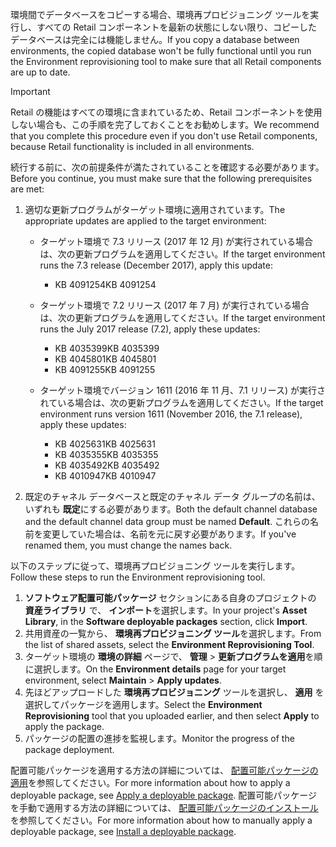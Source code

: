 <span data-ttu-id="465bb-101">環境間でデータベースをコピーする場合、環境再プロビジョニング ツールを実行し、すべての Retail コンポーネントを最新の状態にしない限り、コピーしたデータベースは完全には機能しません。</span><span class="sxs-lookup"><span data-stu-id="465bb-101">If you copy a database between environments, the copied database won't be fully functional until you run the Environment reprovisioning tool to make sure that all Retail components are up to date.</span></span>

> [!IMPORTANT]
> <span data-ttu-id="465bb-102">Retail の機能はすべての環境に含まれているため、Retail コンポーネントを使用しない場合も、この手順を完了しておくことをお勧めします。</span><span class="sxs-lookup"><span data-stu-id="465bb-102">We recommend that you complete this procedure even if you don't use Retail components, because Retail functionality is included in all environments.</span></span> 

<span data-ttu-id="465bb-103">続行する前に、次の前提条件が満たされていることを確認する必要があります。</span><span class="sxs-lookup"><span data-stu-id="465bb-103">Before you continue, you must make sure that the following prerequisites are met:</span></span>

1. <span data-ttu-id="465bb-104">適切な更新プログラムがターゲット環境に適用されています。</span><span class="sxs-lookup"><span data-stu-id="465bb-104">The appropriate updates are applied to the target environment:</span></span>

    - <span data-ttu-id="465bb-105">ターゲット環境で 7.3 リリース (2017 年 12 月) が実行されている場合は、次の更新プログラムを適用してください。</span><span class="sxs-lookup"><span data-stu-id="465bb-105">If the target environment runs the 7.3 release (December 2017), apply this update:</span></span>

        - <span data-ttu-id="465bb-106">KB 4091254</span><span class="sxs-lookup"><span data-stu-id="465bb-106">KB 4091254</span></span>

    - <span data-ttu-id="465bb-107">ターゲット環境で 7.2 リリース (2017 年 7 月) が実行されている場合は、次の更新プログラムを適用してください。</span><span class="sxs-lookup"><span data-stu-id="465bb-107">If the target environment runs the July 2017 release (7.2), apply these updates:</span></span>

        - <span data-ttu-id="465bb-108">KB 4035399</span><span class="sxs-lookup"><span data-stu-id="465bb-108">KB 4035399</span></span>
        - <span data-ttu-id="465bb-109">KB 4045801</span><span class="sxs-lookup"><span data-stu-id="465bb-109">KB 4045801</span></span>
        - <span data-ttu-id="465bb-110">KB 4091255</span><span class="sxs-lookup"><span data-stu-id="465bb-110">KB 4091255</span></span>

    - <span data-ttu-id="465bb-111">ターゲット環境でバージョン 1611 (2016 年 11 月、7.1 リリース) が実行されている場合は、次の更新プログラムを適用してください。</span><span class="sxs-lookup"><span data-stu-id="465bb-111">If the target environment runs version 1611 (November 2016, the 7.1 release), apply these updates:</span></span>

        - <span data-ttu-id="465bb-112">KB 4025631</span><span class="sxs-lookup"><span data-stu-id="465bb-112">KB 4025631</span></span>
        - <span data-ttu-id="465bb-113">KB 4035355</span><span class="sxs-lookup"><span data-stu-id="465bb-113">KB 4035355</span></span>
        - <span data-ttu-id="465bb-114">KB 4035492</span><span class="sxs-lookup"><span data-stu-id="465bb-114">KB 4035492</span></span>
        - <span data-ttu-id="465bb-115">KB 4010947</span><span class="sxs-lookup"><span data-stu-id="465bb-115">KB 4010947</span></span>

2. <span data-ttu-id="465bb-116">既定のチャネル データベースと既定のチャネル データ グループの名前は、いずれも **既定**にする必要があります。</span><span class="sxs-lookup"><span data-stu-id="465bb-116">Both the default channel database and the default channel data group must be named **Default**.</span></span> <span data-ttu-id="465bb-117">これらの名前を変更していた場合は、名前を元に戻す必要があります。</span><span class="sxs-lookup"><span data-stu-id="465bb-117">If you've renamed them, you must change the names back.</span></span>

<span data-ttu-id="465bb-118">以下のステップに従って、環境再プロビジョニング ツールを実行します。</span><span class="sxs-lookup"><span data-stu-id="465bb-118">Follow these steps to run the Environment reprovisioning tool.</span></span>

1. <span data-ttu-id="465bb-119">**ソフトウェア配置可能パッケージ** セクションにある自身のプロジェクトの **資産ライブラリ** で、 **インポート**を選択します。</span><span class="sxs-lookup"><span data-stu-id="465bb-119">In your project's **Asset Library**, in the **Software deployable packages** section, click **Import**.</span></span>
2. <span data-ttu-id="465bb-120">共用資産の一覧から、 **環境再プロビジョニング ツール**を選択します。</span><span class="sxs-lookup"><span data-stu-id="465bb-120">From the list of shared assets, select the **Environment Reprovisioning Tool**.</span></span>
3. <span data-ttu-id="465bb-121">ターゲット環境の **環境の詳細** ページで、 **管理** > **更新プログラムを適用**を順に選択します。</span><span class="sxs-lookup"><span data-stu-id="465bb-121">On the **Environment details** page for your target environment, select **Maintain** > **Apply updates**.</span></span>
4. <span data-ttu-id="465bb-122">先ほどアップロードした **環境再プロビジョニング** ツールを選択し、 **適用** を選択してパッケージを適用します。</span><span class="sxs-lookup"><span data-stu-id="465bb-122">Select the **Environment Reprovisioning** tool that you uploaded earlier, and then select **Apply** to apply the package.</span></span>
5. <span data-ttu-id="465bb-123">パッケージの配置の進捗を監視します。</span><span class="sxs-lookup"><span data-stu-id="465bb-123">Monitor the progress of the package deployment.</span></span> 

<span data-ttu-id="465bb-124">配置可能パッケージを適用する方法の詳細については、 [配置可能パッケージの適用](../deployment/create-apply-deployable-package.md)を参照してください。</span><span class="sxs-lookup"><span data-stu-id="465bb-124">For more information about how to apply a deployable package, see [Apply a deployable package](../deployment/create-apply-deployable-package.md).</span></span> <span data-ttu-id="465bb-125">配置可能パッケージを手動で適用する方法の詳細については、 [配置可能パッケージのインストール](../deployment/install-deployable-package.md)を参照してください。</span><span class="sxs-lookup"><span data-stu-id="465bb-125">For more information about how to manually apply a deployable package, see [Install a deployable package](../deployment/install-deployable-package.md).</span></span>

